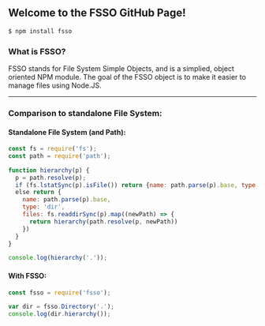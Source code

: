 ## Welcome to the FSSO GitHub Page!

```bash
$ npm install fsso
```

### What is FSSO?
FSSO stands for File System Simple Objects, and is a simplied, object oriented NPM module.
The goal of the FSSO object is to make it easier to manage files using Node.JS.

<hr>

### Comparison to standalone File System:

#### Standalone File System (and Path):

```javascript
const fs = require('fs');
const path = require('path');

function hierarchy(p) {
  p = path.resolve(p);
  if (fs.lstatSync(p).isFile()) return {name: path.parse(p).base, type: 'file'}
  else return {
    name: path.parse(p).base,
    type: 'dir',
    files: fs.readdirSync(p).map((newPath) => {
      return hierarchy(path.resolve(p, newPath))
    })
  }
}

console.log(hierarchy('.'));
```

#### With FSSO:

```javascript
const fsso = require('fsso');

var dir = fsso.Directory('.');
console.log(dir.hierarchy());
```
